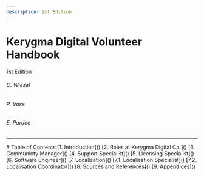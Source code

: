 ```yaml
---
description: 1st Edition
---
```


# Kerygma Digital Volunteer Handbook
1st Edition
###### C. Wiesel
###### P. Voss
###### E. Pardee
<hr>
# Table of Contents  
[1. Introduction]()  
[2. Roles at Kerygma Digital Co.]()  
[3. Communinty Manager]()  
[4. Support Specialist]()  
[5. Licensing Specialist]()  
[6. Software Engineer]()  
[7. Localisation]()  
  [7.1. Localisation Specialist]()  
  [7.2. Localisation Coordinator]()  
[8. Sources and References]()  
[9. Appendices]()  

